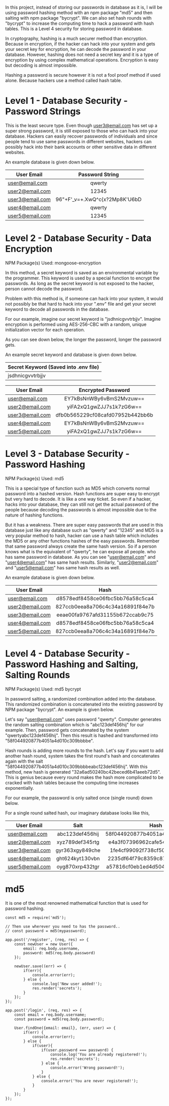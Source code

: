 In this project, instead of storing our passwords in database as it is, I will be using password hashing method
with an npm package "md5" and then salting with npm package "bycrypt". We can also set hash rounds with "bycrypt" to increase the computing time to hack a password with hash tables. This is a Level 4 security for storing password in database.

In cryptography, hashing is a much securer method than encryption. Because in encryption, if the hacker can hack into your system and gets your secret key for encryption, he can decode the password in your database. However, hashing does not need a secret key and it is a type of encryption by using complex mathematical operations. Encryption is easy but decoding is almost impossible.

Hashing a password is secure however it is not a fool proof method if used alone. Because hackers use a method called hash table.

Level 1 - Database Security - Password Strings
===

This is the least secure type. Even though user3@email.com has set up a super strong password, it is still exposed to those who can hack into your database. Hackers can easily recover passwords of individuals and since people tend to use same passwords in different websites, hackers can possibly hack into their bank accounts or other sensitive data in different websites.

An example database is given down below.


| User Email        | Password String                 |
| ----------------- |:-------------------------------:|
| user@email.com    | qwerty                          |
| user2@email.com   | 12345                           |
| user3@email.com   | 96"+F'_v=+.XwQ^c{x?2Mp8K'U6bD   |
| user4@email.com   | qwerty                          |
| user5@email.com   | 12345                           |

Level 2 - Database Security - Data Encryption
===

NPM Package(s) Used:
mongoose-encryption

In this method, a secret keyword is saved as an environmental variable by the programmer. This keyword is used by a special function to encrypt the passwords. As long as the secret keyword is not exposed to the hacker, person cannot decode the password.

Problem with this method is, if someone can hack into your system, it would not possibly be that hard to hack into your ".env" file and get your secret keyword to decode all passwords in the database.

For our example, imagine our secret keyword is "jsdhnicgvvtrbjjv". Imagine encryption is performed using AES-256-CBC with a random, unique initialization vector for each operation.

As you can see down below, the longer the password, longer the password gets.

An example secret keyword and database is given down below.

| Secret Keyword (Saved into .env file)        |
| -------------------------------------------- |
| jsdhnicgvvtrbjjv                             |

| User Email        | Encrypted Password                               |
| ----------------- |:------------------------------------------------:|
| user@email.com    | EY7kBsNnWBy6vBmS2Mvzuw==                         |
| user2@email.com   | yiFA2xQ1gwZJJ7s1k7zG6w==                         |
| user3@email.com   | dfb0b565229cf08cafd07952b442bb6b                 |
| user4@email.com   | EY7kBsNnWBy6vBmS2Mvzuw==                         |
| user5@email.com   | yiFA2xQ1gwZJJ7s1k7zG6w==                         |

Level 3 - Database Security - Password Hashing
===

NPM Package(s) Used:
md5

This is a special type of function such as MD5 which converts normal password into a hashed version. Hash functions are super easy to encrypt but very hard to decode. It is like a one way ticket. So even if a hacker, hacks into your database, they can still not get the actual password of the people because decoding the passwords is almost impossible due to the nature of hashing functions.

But it has a weakness. There are super easy passwords that are used in this database just like any database such as "qwerty" and "12345" and MD5 is a very popular method to hash, hacker can use a hash table which includes the MD5 or any other functions hashes of the easy passwords. Remember that same password always create the same hash version. So if a person knows what is the equivalent of "qwerty", he can expose all people. who has same password in database. As you can see "user@email.com" and "user4@email.com" has same hash results. Similarly, "user2@email.com" and "user5@email.com" has same hash results as well.

An example database is given down below.

| User Email        | Hash                                    |
| ----------------- |:---------------------------------------:|
| user@email.com    | d8578edf8458ce06fbc5bb76a58c5ca4        |
| user2@email.com   | 827ccb0eea8a706c4c34a16891f84e7b        |
| user3@email.com   | eeae00fa9767afd31155b672ccab9c75        |
| user4@email.com   | d8578edf8458ce06fbc5bb76a58c5ca4        |
| user5@email.com   | 827ccb0eea8a706c4c34a16891f84e7b        |


Level 4 - Database Security - Password Hashing and Salting, Salting Rounds
===

NPM Package(s) Used:
md5
bycrypt

In password salting, a randomized combination added into the database. This randomized combination is concatenated into the existing password by NPM package "bycrypt". An example is given below.

Let's say "user@email.com" uses password "qwerty". Computer generates the random salting combination which is "abc123def456hij" for our example. Then, password gets concatenated by the system "qwertyabc123def456hij". Then this result is hashed and transformed into "58f044920877b4051a4d010c309bbbbe".

Hash rounds is adding more rounds to the hash. Let's say if you want to add another hash round, system takes the first round's hash and concatenates again with the salt "58f044920877b4051a4d010c309bbbbeabc123def456hij". With this method, new hash is generated "32a6ad50240bc42beced6b41aeeb72d5". This is genius because every round makes the hash more complicated to be cracked with hash tables because the computing time increases exponentially.

For our example, the password is only salted once (single round) down below.

For a single round salted hash, our imaginary database looks like this,

| User Email        | Salt              | Hash                                    |
| ----------------- |:-----------------:|:---------------------------------------:|
| user@email.com    | abc123def456hij   | 58f044920877b4051a4d010c309bbbbe        |
| user2@email.com   | xyz789def345rtg   | e4a3f07396962cafe54bfcfc218bd8be        |
| user3@email.com   | gyr363xgy849che   | 1fe4cf99092f738cf5058c6fab6c80ff        |
| user4@email.com   | ght624kyt130vbn   | 2235df64f79c8359c8718f7dff460489        |
| user5@email.com   | oyg870xrp432tgr   | a57816cf0eb1ed4d504295f76857b21a        |


md5
===

It is one of the most renowned mathematical function that is used for password hashing.

```
const md5 = require('md5');

// Then use wherever you need to has the password..
// const password = md5(mypassword);

app.post('/register', (req, res) => {
    const newUser = new User({
        email: req.body.username,
        password: md5(req.body.password)
    });

    newUser.save((err) => {
        if(err){
            console.error(err);
        } else {
            console.log('New user added!');
            res.render('secrets');
        }
    });
});

app.post('/login', (req, res) => {
    const email = req.body.username;
    const password = md5(req.body.password);

    User.findOne({email: email}, (err, user) => {
        if(err) {
            console.error(err);
        } else {
            if(user){
                if(user.password === password) {
                    console.log('You are already registered!');
                    res.render('secrets');
                } else {
                    console.error('Wrong password!');
                }
            } else {
                console.error('You are never registered!');
            }
        }
    });
});
```